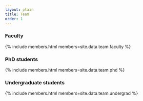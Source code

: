 ```yaml
---
layout: plain
title: Team
order: 1
---
```


### Faculty
{% include members.html members=site.data.team.faculty %}

### PhD students
{% include members.html members=site.data.team.phd %}

### Undergraduate students
{% include members.html members=site.data.team.undergrad %}
